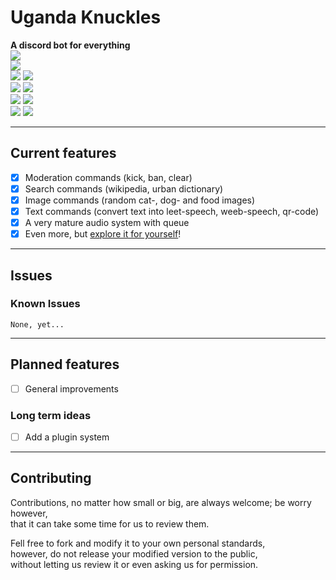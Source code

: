 # Uganda Knuckles
**A discord bot for everything**\
[![](https://cdn.discordapp.com/app-icons/720214661047386176/efdd2b809177ed111405574cc24838c9.png)](https://discord.com/api/oauth2/authorize?client_id=720214661047386176&permissions=8&scope=applications.commands%20bot) \
![](https://img.shields.io/github/issues/Lost-Inc/Uganda-Knuckles?color=%23000&label=Issues&style=flat-square) \
![](https://img.shields.io/github/forks/Lost-Inc/Uganda-Knuckles?color=%23000&label=Forks&style=flat-square)
![](https://img.shields.io/github/contributors/Lost-Inc/Uganda-Knuckles?color=%23000&label=Contributors&style=flat-square) \
![](https://img.shields.io/github/stars/Lost-Inc/Uganda-Knuckles?color=%23000&label=Stars&style=flat-square)
![](https://img.shields.io/tokei/lines/github.com/Lost-Inc/Uganda-Knuckles?color=%23000&label=Lines%20of%20Code&style=flat-square) \
![](https://img.shields.io/github/v/release/Lost-Inc/Uganda-Knuckles?color=%23000&label=Release&style=flat-square)
[![](https://img.shields.io/github/downloads/Lost-Inc/Uganda-Knuckles/latest/total?label=Downloads&style=flat-square&color=%23000)](https://github.com/Lost-Inc/Uganda-Knuckles/releases/latest) \
![](https://img.shields.io/github/license/Lost-Inc/Uganda-Knuckles?color=%23000&label=License&style=flat-square)
![](https://img.shields.io/github/repo-size/Lost-Inc/Uganda-Knuckles?color=%23000&label=Repo%20size&style=flat-square)
***
## Current features
* [x] Moderation commands (kick, ban, clear)
* [x] Search commands (wikipedia, urban dictionary)
* [x] Image commands (random cat-, dog- and food images)
* [x] Text commands (convert text into leet-speech, weeb-speech, qr-code)
* [x] A very mature audio system with queue
* [x] Even more, but [explore it for yourself](https://discord.com/api/oauth2/authorize?client_id=720214661047386176&permissions=8&scope=applications.commands%20bot)!
***
## Issues
### Known Issues
`None, yet...`
***
## Planned features
* [ ] General improvements

### Long term ideas
* [ ] Add a plugin system
***
## Contributing
Contributions, no matter how small or big, are always welcome; be worry however,\
that it can take some time for us to review them.

Fell free to fork and modify it to your own personal standards,\
however, do not release your modified version to the public,\
without letting us review it or even asking us for permission.
